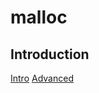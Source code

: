 # malloc

## Introduction

[Intro](https://mliezun.github.io/2020/04/11/custom-malloc.html)
[Advanced](http://tharikasblogs.blogspot.com/p/how-to-write-your-own-malloc-and-free.html)